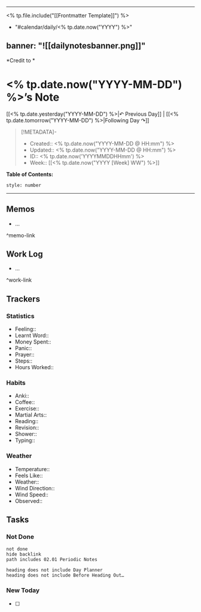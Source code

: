 
---
<% tp.file.include("[[Frontmatter Template]]") %>
 - "#calendar/daily/<% tp.date.now("YYYY") %>"

banner: "![[dailynotesbanner.png]]"
---
*Credit to *
# <% tp.date.now("YYYY-MM-DD") %>’s Note

[[<% tp.date.yesterday("YYYY-MM-DD") %>|↶ Previous Day]] | [[<% tp.date.tomorrow("YYYY-MM-DD") %>|Following Day ↷]]

> [!METADATA]-
> - Created:: <% tp.date.now("YYYY-MM-DD @ HH:mm") %>
> - Updated:: <% tp.date.now("YYYY-MM-DD @ HH:mm") %>
> - ID:: <% tp.date.now('YYYYMMDDHHmm') %>
> - Week:: [[<% tp.date.now("YYYY [Week] WW") %>]]

**Table of Contents:**
```toc
style: number
```

___

## Memos
- …

^memo-link

## Work Log
- …

^work-link

## Trackers
### Statistics
- Feeling:: 
- Learnt Word:: 
- Money Spent:: 
- Panic:: 
- Prayer:: 
- Steps:: 
- Hours Worked:: 

### Habits
- Anki:: 
- Coffee:: 
- Exercise:: 
- Martial Arts:: 
- Reading:: 
- Revision:: 
- Shower::
- Typing:: 

### Weather
- Temperature:: 
- Feels Like:: 
- Weather:: 
- Wind Direction:: 
- Wind Speed:: 
- Observed:: 

## Tasks
### Not Done
```tasks
not done
hide backlink
path includes 02.01 Periodic Notes

heading does not include Day Planner
heading does not include Before Heading Out…
```

### New Today
- [ ]
